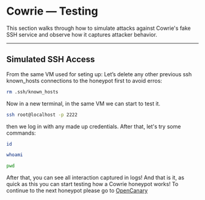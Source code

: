 #  Cowrie — Testing

This section walks through how to simulate attacks against Cowrie's fake SSH service and observe how it captures attacker behavior.

---

## Simulated SSH Access

From the same VM used for seting up:
Let’s delete any other previous ssh known_hosts connections to the honeypot first to avoid erros:
```bash
rm .ssh/known_hosts
```
Now in a new terminal, in the same VM we can start to test it.
```bash
ssh root@localhost -p 2222
```
then we log in with any made up credentials.
After that, let's try some commands:
```bash
id

whoami

pwd
```
After that, you can see all interaction captured in logs! 
And that is it, as quick as this you can start testing how a Cowrie honeypot works!
To continue to the next honeypot please go to [OpenCanary](../OpenCanary/setup.md)

